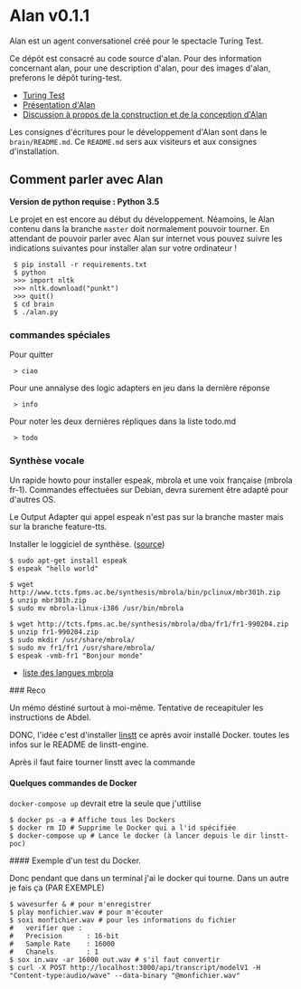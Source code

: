 # Alan v0.1.1

Alan est un agent conversationel créé pour le spectacle Turing Test.

Ce dépôt est consacré au code source d'alan. Pour des information concernant alan, pour une description d'alan, pour des images d'alan, preferons le dépôt turing-test.

- [Turing Test](https://github.com/LeonLenclos/turing-test)
- [Présentation d'Alan](https://github.com/LeonLenclos/turing-test/blob/master/textes/alan.md)
- [Discussion à propos de la construction et de la conception d'Alan](https://github.com/LeonLenclos/turing-test/blob/master/robots/alan.md)


Les consignes d'écritures pour le développement d'Alan sont dans le `brain/README.md`. Ce `README.md` sers aux visiteurs et aux consignes d'installation.

## Comment parler avec Alan

**Version de python requise : Python 3.5**

Le projet en est encore au début du développement. Néamoins, le Alan contenu dans la branche `master` doit normalement pouvoir tourner. En attendant de pouvoir parler avec Alan sur internet vous pouvez suivre les indications suivantes pour installer alan sur votre ordinateur !


 ```
  $ pip install -r requirements.txt
  $ python
  >>> import nltk
  >>> nltk.download("punkt")
  >>> quit()
  $ cd brain
  $ ./alan.py
  ```

### commandes spéciales

Pour quitter

```
 > ciao
```

Pour une annalyse des logic adapters en jeu dans la dernière réponse

```
 > info
```
Pour noter les deux dernières répliques dans la liste todo.md

```
 > todo
```

### Synthèse vocale

Un rapide howto pour installer espeak, mbrola et une voix française (mbrola fr-1). Commandes effectuées sur Debian, devra surement être adapté pour d'autres OS.

Le Output Adapter qui appel espeak n'est pas sur la branche master mais sur la branche feature-tts.

Installer le loggiciel de synthèse. ([source](http://espeak.sourceforge.net/mbrola.html))


```
$ sudo apt-get install espeak
$ espeak "hello world"

$ wget http://www.tcts.fpms.ac.be/synthesis/mbrola/bin/pclinux/mbr301h.zip
$ unzip mbr301h.zip
$ sudo mv mbrola-linux-i386 /usr/bin/mbrola

$ wget http://tcts.fpms.ac.be/synthesis/mbrola/dba/fr1/fr1-990204.zip
$ unzip fr1-990204.zip
$ sudo mkdir /usr/share/mbrola/
$ sudo mv fr1/fr1 /usr/share/mbrola/
$ espeak -vmb-fr1 "Bonjour monde"
```

- [liste des langues mbrola](http://tcts.fpms.ac.be/synthesis/mbrola/mbrcopybin.html)


### Reco

Un mémo déstiné surtout à moi-même. Tentative de receapituler les instructions de Abdel.

DONC, l'idée c'est d'installer [linstt](https://github.com/linto-ai/linstt-engine) ce après avoir installé Docker. toutes les infos sur le README de linstt-engine.

Après il faut faire tourner linstt avec la commande

#### Quelques commandes de Docker

`docker-compose up` devrait etre la seule que j'uttilise

```
$ docker ps -a # Affiche tous les Dockers
$ docker rm ID # Supprime le Docker qui a l'id spécifiée
$ docker-compose up # Lance le docker (à lancer depuis le dir linstt-poc)
```

#### Exemple d'un test du Docker.

Donc pendant que dans un terminal j'ai le docker qui tourne. Dans un autre je fais ça (PAR EXEMPLE)

```
$ wavesurfer & # pour m'enregistrer
$ play monfichier.wav # pour m'écouter
$ soxi monfichier.wav # pour les informations du fichier
#   verifier que :
#   Precision      : 16-bit
#   Sample Rate    : 16000
#   Chanels        : 1
$ sox in.wav -ar 16000 out.wav # s'il faut convertir
$ curl -X POST http://localhost:3000/api/transcript/modelV1 -H "Content-type:audio/wave" --data-binary "@monfichier.wav"  
```
